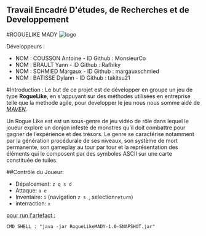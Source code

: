 ## Travail Encadré D'études, de Recherches et de Developpement
#ROGUELIKE MADY ![logo](https://camo.githubusercontent.com/4d163bf1a7370e0a80b888da3620a8ab2bf5c3dd067d131ada16305edf8308c6/68747470733a2f2f696d672e736869656c64732e696f2f62616467652f2d4a6176612d4646413631313f7374796c653d666c6174266c6f676f3d6a617661266c6f676f436f6c6f723d666666666666)


Développeurs :

- NOM : COUSSON Antoine - ID Github : MonsieurCo
- NOM : BRAULT Yann - ID Github : Rafhiky
- NOM : SCHMIED Margaux - ID Github : margauxschmied
- NOM : BATISSE Dylann - ID Github : takitsu21



#Introduction :
Le but de ce projet est de développer en groupe un jeu de type <b>RogueLike</b>,
en s'appuyant sur des méthodes utilisées en entreprise telle que la methode agile, 
pour developper le jeu nous nous somme aidé de <i>[MAVEN](https://maven.apache.org/). </i>

Un Rogue Like est est un sous-genre de jeu vidéo de rôle 
dans lequel le joueur explore un donjon infesté de monstres qu’il doit combattre pour gagner de l’expérience et des trésors.
Le genre se caractérise notamment par la génération procédurale de ses niveaux, son système de mort permanente, 
son gameplay au tour par tour et la représentation des éléments qui le composent par des symboles ASCII sur une carte constituée de tuiles.




##Contrôle du Joueur:
 - Dépalcement: ``z q s d ``
 - Attaque: ``a e``
 - Inventaire: ``i`` (navigation ``z s ``, selection``return``)
 - interraction: ```x```












<u>pour run l'artefact :</u>
```
CMD SHELL : "java -jar RogueLikeMADY-1.0-SNAPSHOT.jar"
````